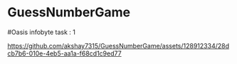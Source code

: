 # GuessNumberGame
#Oasis infobyte  task : 1


https://github.com/akshay7315/GuessNumberGame/assets/128912334/28dcb7b6-010e-4eb5-aa1a-f68cd1c9ed77

